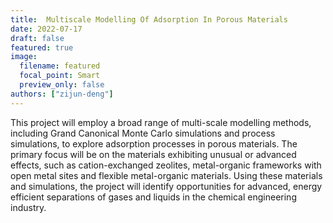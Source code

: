 ```yaml
---
title:  Multiscale Modelling Of Adsorption In Porous Materials
date: 2022-07-17
draft: false
featured: true
image:
  filename: featured
  focal_point: Smart
  preview_only: false
authors: ["zijun-deng"]
---
```


This project will employ a broad range of multi-scale modelling methods, including Grand Canonical Monte Carlo simulations and process simulations, to explore adsorption processes in porous materials. The primary focus will be on the materials exhibiting unusual or advanced effects, such as cation-exchanged zeolites, metal-organic frameworks with open metal sites and flexible metal-organic materials. Using these materials and simulations, the project will identify opportunities for advanced, energy efficient separations of gases and liquids in the chemical engineering industry.